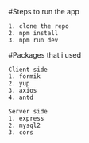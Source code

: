 #Steps to run the app

    1. clone the repo
    2. npm install
    3. npm run dev

#Packages that i used

    Client side
    1. formik
    2. yup
    3. axios
    4. antd
    
    Server side
    1. express
    2. mysql2
    3. cors
